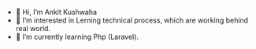 - 👋 Hi, I’m Ankit Kushwaha
- 👀 I’m interested in Lerning technical process, which are working behind real world.
- 🌱 I’m currently learning Php (Laravel).
<!--- - 💞️ I’m looking to collaborate on ...
- 📫 How to reach me ...


ankitkushwahaa/ankitkushwahaa is a ✨ special ✨ repository because its `README.md` (this file) appears on your GitHub profile.
You can click the Preview link to take a look at your changes.
--->

